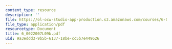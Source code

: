 ```yaml
---
content_type: resource
description: ''
file: https://ol-ocw-studio-app-production.s3.amazonaws.com/courses/6-002-circuits-and-electronics-spring-2007/9a3eddd39b5b613718becc5b7e449626_6_0022007L09b.pdf
file_type: application/pdf
resourcetype: Document
title: 6_0022007L09b.pdf
uid: 9a3eddd3-9b5b-6137-18be-cc5b7e449626
---
```

